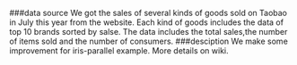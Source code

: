 ###data source
We got the sales of several kinds of goods sold on Taobao in July this year from the website.
Each kind of goods includes the data of top 10 brands sorted by salse.
The data includes the total sales,the number of items sold and the number of consumers.
###desciption
We make some improvement for iris-parallel example.
More details on wiki.
